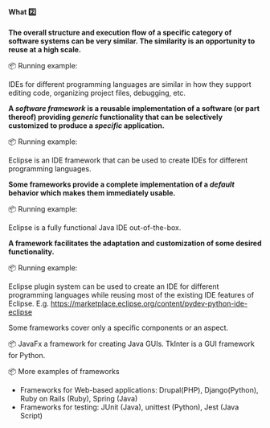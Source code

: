 <link rel="stylesheet" href="{{baseUrl}}/css/textbook.css">

<div class="website-content">

<div id="title">

#### What :two:

</div>

<div id="body">

**The overall structure and execution flow of a specific category of software systems can be very similar. The similarity is an opportunity to reuse at a high scale.**

<tip-box>

:package: Running example:

IDEs for different programming languages are similar in how they support editing code, organizing project files, debugging, etc.

</tip-box>

**A _software framework_ is a reusable implementation of a software (or part thereof) providing _generic_ functionality that can be selectively customized to produce a _specific_ application.**

<tip-box>

:package: Running example:

Eclipse is an IDE framework that can be used to create IDEs for different programming languages.

</tip-box>

**Some frameworks provide a complete implementation of a _default_ behavior which makes them immediately usable.**

<tip-box>

:package: Running example:

Eclipse is a fully functional Java IDE out-of-the-box.

</tip-box>

**A framework facilitates the adaptation and customization of some desired functionality.**

<tip-box>

:package: Running example:

Eclipse plugin system can be used to create an IDE for different programming languages while reusing most of the existing IDE features of Eclipse. E.g. https://marketplace.eclipse.org/content/pydev-python-ide-eclipse

</tip-box>

Some frameworks cover only a specific components or an aspect.

<tip-box>

:package: JavaFx a framework for creating Java GUIs. TkInter is a GUI framework for Python.

</tip-box>

<tip-box>

:package: More examples of frameworks

* Frameworks for Web-based applications: Drupal(PHP), Django(Python), Ruby on Rails (Ruby), Spring (Java)
* Frameworks for testing: JUnit (Java), unittest (Python), Jest (Java Script)

</tip-box>

</div>

<div id="extras">
</div>

</div>
